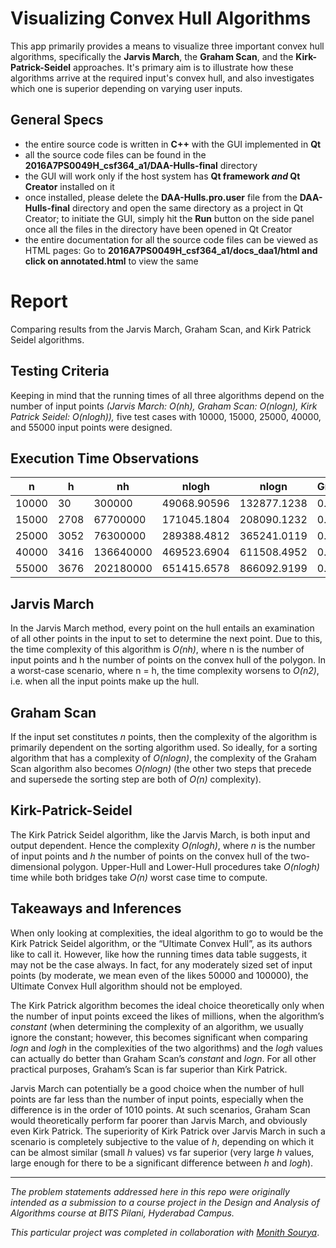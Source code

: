 # Visualizing Convex Hull Algorithms 

This app primarily provides a means to visualize three important convex hull algorithms, specifically the **Jarvis March**, the **Graham Scan**, and the **Kirk-Patrick-Seidel** approaches. It's primary aim is to illustrate how these algorithms arrive at the required input's convex hull, and also investigates which one is superior depending on varying user inputs.

## General Specs
* the entire source code is written in **C++** with the GUI implemented 
  in **Qt** 
* all the source code files can be found in the 
  **2016A7PS0049H_csf364_a1/DAA-Hulls-final** directory
* the GUI will work only if the host system has **Qt framework _and_ Qt Creator** 
  installed on it 
* once installed, please delete the **DAA-Hulls.pro.user** file from the 
  **DAA-Hulls-final** directory and open the same directory as a project in Qt Creator; to initiate the GUI, simply hit the **Run** button on the side panel once all 
  the files in the directory have been opened in Qt Creator
* the entire documentation for all the source code files can be viewed as HTML
  pages: Go to **2016A7PS0049H_csf364_a1/docs_daa1/html and click on annotated.html** to view the same

# Report
Comparing results from the Jarvis March, Graham Scan, and Kirk Patrick Seidel algorithms.

## Testing Criteria
Keeping in mind that the running times of all three algorithms depend on the number of input points _(Jarvis March: O(nh), Graham Scan: O(nlogn), Kirk Patrick Seidel: O(nlogh)),_ five test cases with 10000, 15000, 25000, 40000, and 55000 input points were designed.

## Execution Time Observations
n | h | nh | nlogh | nlogn | Graham | Jarvis | KPS 
--- | --- | --- | --- | --- | --- | --- | --- 
10000 | 30 | 300000 | 49068.90596 | 132877.1238 | 0.009 | 0.003 | 0.045
15000 | 2708 | 67700000 | 171045.1804|208090.1232|0.012|1.241|0.499
25000|3052|76300000|289388.4812|365241.0119|0.023|1.562|0.780
40000|3416|136640000|469523.6904|611508.4952|0.035|3.004|1.155
55000|3676|202180000|651415.6578|866092.9199|0.048|4.036|1.595


## Jarvis March

In the Jarvis March method, every point on the hull entails an examination of all other points in the input to set to determine the next point. Due to this, the time complexity of this algorithm is _O(nh)_, where n is the number of input points and h the number of points on the convex hull of the polygon. In a worst-case scenario, where n = h, the time complexity worsens to _O(n2)_, i.e. when all the input points make up the hull. 

## Graham Scan

If the input set constitutes _n_ points, then the complexity of the algorithm is primarily dependent on the sorting algorithm used. So ideally, for a sorting algorithm that has a complexity of _O(nlogn)_, the complexity of the Graham Scan algorithm also becomes _O(nlogn)_ (the other two steps that precede and supersede the sorting step are both of _O(n)_ complexity).


## Kirk-Patrick-Seidel

The Kirk Patrick Seidel algorithm, like the Jarvis March, is both input and output dependent. Hence the complexity _O(nlogh)_, where _n_ is the number of input points and _h_ the number of points on the convex hull of the two-dimensional polygon. Upper-Hull and Lower-Hull procedures take _O(nlogh)_ time while both bridges take _O(n)_ worst case time to compute.

## Takeaways and Inferences

When only looking at complexities, the ideal algorithm to go to would be the Kirk Patrick Seidel algorithm, or the “Ultimate Convex Hull”, as its authors like to call it. However, like how the running times data table suggests, it may not be the case always. In fact, for any moderately sized set of input points (by moderate, we mean even of the likes 50000 and 100000), the Ultimate Convex Hull algorithm should not be employed.

The Kirk Patrick algorithm becomes the ideal choice theoretically only when the number of input points exceed the likes of millions, when the algorithm’s _constant_ (when determining the complexity of an algorithm, we usually ignore the constant; however, this becomes significant when comparing _logn_ and _logh_ in the complexities of the two algorithms) and the _logh_ values can actually do better than Graham Scan’s _constant_ and _logn_. For all other practical purposes, Graham’s Scan is far superior than Kirk Patrick.

Jarvis March can potentially be a good choice when the number of hull points are far less than the number of input points, especially when the difference is in the order of 1010 points. At such scenarios, Graham Scan would theoretically perform far poorer than Jarvis March, and obviously even Kirk Patrick. The superiority of Kirk Patrick over Jarvis March in such a scenario is completely subjective to the value of _h_, depending on which it can be almost similar (small _h_ values) vs far superior (very large _h_ values, large enough for there to be a significant difference between _h_ and _logh_).

---
_The problem statements addressed here in this repo were originally intended as a submission to a course project in the Design and Analysis of Algorithms course at BITS Pilani, Hyderabad Campus._

_This particular project was completed in collaboration with [Monith Sourya](https://github.com/monith-sourya)_. 
